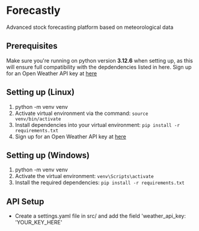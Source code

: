
# Forecastly
Advanced stock forecasting platform based on meteorological data

## Prerequisites
Make sure you're running on python version <b>3.12.6</b> when setting up, as this will ensure full compatibility with the depdendencies listed in here.
Sign up for an Open Weather API key at [here](https://openweathermap.org)

## Setting up (Linux)
1. python -m venv venv
2. Activate virtual environment via the command: ```source venv/bin/activate```
3. Install dependencies into your virtual environment: ```pip install -r requirements.txt```
4. Sign up for an Open Weather API key at [here](https://openweathermap.org)


## Setting up (Windows)
1. python -m venv venv
2. Activate the virtual environment: ```venv\Scripts\activate```
3. Install the required dependencies: ```pip install -r requirements.txt```

## API Setup
- Create a settings.yaml file in src/ and add the field 'weather_api_key: 'YOUR_KEY_HERE'
